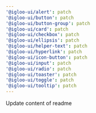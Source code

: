 ```yaml
---
'@igloo-ui/alert': patch
'@igloo-ui/button': patch
'@igloo-ui/button-group': patch
'@igloo-ui/card': patch
'@igloo-ui/checkbox': patch
'@igloo-ui/ellipsis': patch
'@igloo-ui/helper-text': patch
'@igloo-ui/hyperlink': patch
'@igloo-ui/icon-button': patch
'@igloo-ui/input': patch
'@igloo-ui/radio': patch
'@igloo-ui/toaster': patch
'@igloo-ui/toggle': patch
'@igloo-ui/tooltip': patch
---
```


Update content of readme
